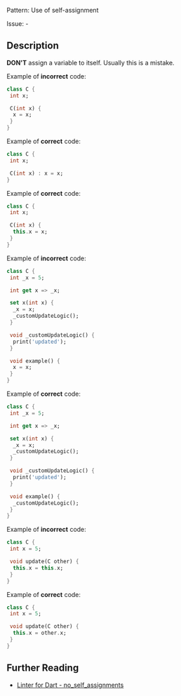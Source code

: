 Pattern: Use of self-assignment

Issue: -

## Description

**DON'T** assign a variable to itself. Usually this is a mistake.

Example of **incorrect** code:

```dart
class C {
 int x;

 C(int x) {
  x = x;
 }
}
```

Example of **correct** code:
```dart
class C {
 int x;

 C(int x) : x = x;
}
```

Example of **correct** code:

```dart
class C {
 int x;

 C(int x) {
  this.x = x;
 }
}
```

Example of **incorrect** code:

```dart
class C {
 int _x = 5;

 int get x => _x;

 set x(int x) {
  _x = x;
  _customUpdateLogic();
 }

 void _customUpdateLogic() {
  print('updated');
 }

 void example() {
  x = x;
 }
}
```

Example of **correct** code:
```dart
class C {
 int _x = 5;

 int get x => _x;

 set x(int x) {
  _x = x;
  _customUpdateLogic();
 }

 void _customUpdateLogic() {
  print('updated');
 }

 void example() {
  _customUpdateLogic();
 }
}
```

Example of **incorrect** code:

```dart
class C {
 int x = 5;

 void update(C other) {
  this.x = this.x;
 }
}
```

Example of **correct** code:

```dart
class C {
 int x = 5;

 void update(C other) {
  this.x = other.x;
 }
}
```

## Further Reading

* [Linter for Dart - no_self_assignments](https://dart.dev/tools/linter-rules/no_self_assignments)